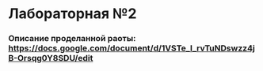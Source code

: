 # Лабораторная №2

### Описание проделанной раоты: https://docs.google.com/document/d/1VSTe_l_rvTuNDswzz4jB-Orsqg0Y8SDU/edit
